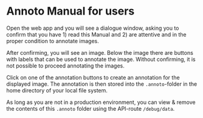 # Annoto Manual for users

Open the web app and you will see a dialogue window, asking you to confirm that you have 1) read this Manual and 2) are attentive and in the proper condition to annotate images.

After confirming, you will see an image. Below the image there are buttons with labels that can be used to annotate the image. Without confirming, it is not possible to proceed annotating the images.

Click on one of the annotation buttons to create an annotation for the displayed image. The annotation is then stored into the `.annoto`-folder in the home directory of your local file system.

As long as you are not in a production environment, you can view & remove the contents of this `.annoto` folder using the API-route `/debug/data`.
